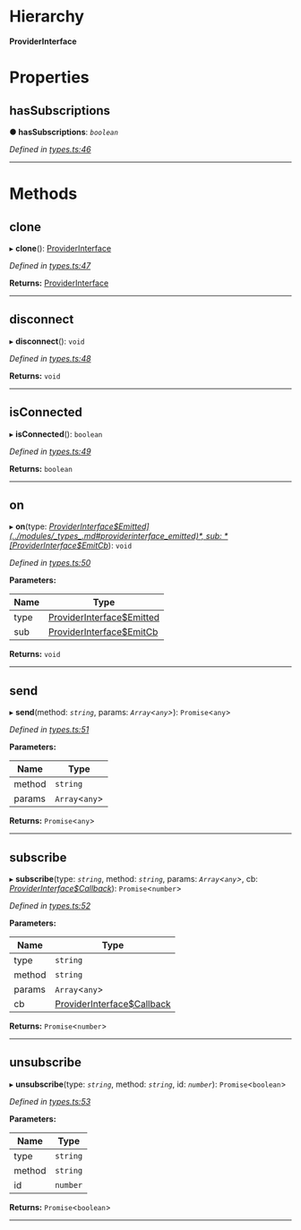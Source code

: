 

# Hierarchy

**ProviderInterface**

# Properties

<a id="hassubscriptions"></a>

##  hasSubscriptions

**● hasSubscriptions**: *`boolean`*

*Defined in [types.ts:46](https://github.com/polkadot-js/api/blob/cfa27ff/packages/rpc-provider/src/types.ts#L46)*

___

# Methods

<a id="clone"></a>

##  clone

▸ **clone**(): [ProviderInterface](_types_.providerinterface.md)

*Defined in [types.ts:47](https://github.com/polkadot-js/api/blob/cfa27ff/packages/rpc-provider/src/types.ts#L47)*

**Returns:** [ProviderInterface](_types_.providerinterface.md)

___
<a id="disconnect"></a>

##  disconnect

▸ **disconnect**(): `void`

*Defined in [types.ts:48](https://github.com/polkadot-js/api/blob/cfa27ff/packages/rpc-provider/src/types.ts#L48)*

**Returns:** `void`

___
<a id="isconnected"></a>

##  isConnected

▸ **isConnected**(): `boolean`

*Defined in [types.ts:49](https://github.com/polkadot-js/api/blob/cfa27ff/packages/rpc-provider/src/types.ts#L49)*

**Returns:** `boolean`

___
<a id="on"></a>

##  on

▸ **on**(type: *[ProviderInterface$Emitted](../modules/_types_.md#providerinterface_emitted)*, sub: *[ProviderInterface$EmitCb](../modules/_types_.md#providerinterface_emitcb)*): `void`

*Defined in [types.ts:50](https://github.com/polkadot-js/api/blob/cfa27ff/packages/rpc-provider/src/types.ts#L50)*

**Parameters:**

| Name | Type |
| ------ | ------ |
| type | [ProviderInterface$Emitted](../modules/_types_.md#providerinterface_emitted) |
| sub | [ProviderInterface$EmitCb](../modules/_types_.md#providerinterface_emitcb) |

**Returns:** `void`

___
<a id="send"></a>

##  send

▸ **send**(method: *`string`*, params: *`Array`<`any`>*): `Promise`<`any`>

*Defined in [types.ts:51](https://github.com/polkadot-js/api/blob/cfa27ff/packages/rpc-provider/src/types.ts#L51)*

**Parameters:**

| Name | Type |
| ------ | ------ |
| method | `string` |
| params | `Array`<`any`> |

**Returns:** `Promise`<`any`>

___
<a id="subscribe"></a>

##  subscribe

▸ **subscribe**(type: *`string`*, method: *`string`*, params: *`Array`<`any`>*, cb: *[ProviderInterface$Callback](../modules/_types_.md#providerinterface_callback)*): `Promise`<`number`>

*Defined in [types.ts:52](https://github.com/polkadot-js/api/blob/cfa27ff/packages/rpc-provider/src/types.ts#L52)*

**Parameters:**

| Name | Type |
| ------ | ------ |
| type | `string` |
| method | `string` |
| params | `Array`<`any`> |
| cb | [ProviderInterface$Callback](../modules/_types_.md#providerinterface_callback) |

**Returns:** `Promise`<`number`>

___
<a id="unsubscribe"></a>

##  unsubscribe

▸ **unsubscribe**(type: *`string`*, method: *`string`*, id: *`number`*): `Promise`<`boolean`>

*Defined in [types.ts:53](https://github.com/polkadot-js/api/blob/cfa27ff/packages/rpc-provider/src/types.ts#L53)*

**Parameters:**

| Name | Type |
| ------ | ------ |
| type | `string` |
| method | `string` |
| id | `number` |

**Returns:** `Promise`<`boolean`>

___

